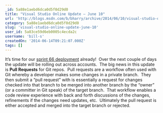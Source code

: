 ```yaml
---
_id: 5a88e1aebd6dca0d5f0d29d0
title: "Visual Studio Online Update – June 10"
url: 'http://blogs.msdn.com/b/bharry/archive/2014/06/10/visual-studio-online-update-june-10.aspx'
category: 5a88e1aebd6dca0d5f0d29d0
slug: 'visual-studio-online-update-june-10'
user_id: 5a83ce59d6eb0005c4ecda2c
username: 'bill-s'
createdOn: '2014-06-14T09:21:07.000Z'
tags: []
---
```


It’s time for our <a href="http://www.visualstudio.com/news/2014-jun-10-vso">sprint 66 deployment</a> already!  Over the next couple of days the update will be rolling out across accounts.  The big news in this update is <strong>Pull Requests</strong> for Git repos.  Pull requests are a workflow often used with Git whereby a developer makes some changes in a private branch.  They then submit a “pull request” with is essentially a request for changes checked into that branch to be merged into another branch by the “owner” (or a committer in Git speak) of the target branch.  That workflow enables a code review experience with back and forth discussions of the changes, refinements if the changes need updates, etc.  Ultimately the pull request is either accepted and merged into the target branch or rejected.
